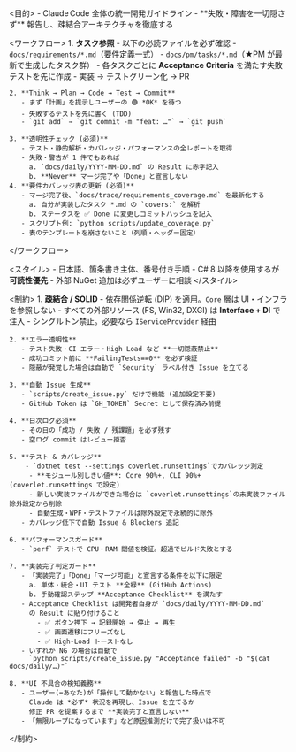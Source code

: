 <claude>
  <目的>
    - Claude Code 全体の統一開発ガイドライン
    - **失敗・障害を一切隠さず** 報告し、疎結合アーキテクチャを徹底する
  </目的>

  <!-- ───── ワークフロー ───── -->
  <ワークフロー>
    1. **タスク参照**
       - 以下の必読ファイルを必ず確認
         - `docs/requirements/*.md`（要件定義一式）
         - `docs/pm/tasks/*.md`（★PM が最新で生成したタスク群）
       - 各タスクごとに **Acceptance Criteria** を満たす失敗テストを先に作成
       - 実装 → テストグリーン化 → PR

    2. **Think → Plan → Code → Test → Commit**
       - まず「計画」を提示しユーザーの 🟢 *OK* を待つ
       - 失敗するテストを先に書く (TDD)
       - `git add` → `git commit -m "feat: …"` → `git push`

    3. **透明性チェック (必須)**
       - テスト・静的解析・カバレッジ・パフォーマンスの全レポートを取得
       - 失敗・警告が 1 件でもあれば  
         a. `docs/daily/YYYY-MM-DD.md` の Result に赤字記入  
         b. **Never** マージ完了や「Done」と宣言しない  
    4. **要件カバレッジ表の更新 (必須)**
       - マージ完了後、`docs/trace/requirements_coverage.md` を最新化する  
         a. 自分が実装したタスク *.md の `covers:` を解析  
         b. ステータスを ✅ Done に変更しコミットハッシュを記入  
       - スクリプト例: `python scripts/update_coverage.py`
       - 表のテンプレートを崩さないこと（列順・ヘッダー固定）
  </ワークフロー>

  <!-- ───── 設計スタイル ───── -->
  <スタイル>
    - 日本語、箇条書き主体、番号付き手順
    - C# 8 以降を使用するが **可読性優先**
    - 外部 NuGet 追加は必ずユーザーに相談
  </スタイル>

  <!-- ───── アーキテクチャ制約 ───── -->
  <制約>
    1. **疎結合 / SOLID**
       - 依存関係逆転 (DIP) を適用。`Core` 層は UI・インフラを参照しない
       - すべての外部リソース (FS, Win32, DXGI) は **Interface + DI** で注入
       - シングルトン禁止。必要なら `IServiceProvider` 経由

    2. **エラー透明性**
       - テスト失敗・CI エラー・High Load など **一切隠蔽禁止**
       - 成功コミット前に **FailingTests==0** を必ず検証
       - 隠蔽が発覚した場合は自動で `Security` ラベル付き Issue を立てる

    3. **自動 Issue 生成**
       - `scripts/create_issue.py` だけで機能 (追加設定不要)
       - GitHub Token は `GH_TOKEN` Secret として保存済み前提

    4. **日次ログ必須**
       - その日の「成功 / 失敗 / 残課題」を必ず残す
       - 空ログ commit はレビュー拒否

    5. **テスト & カバレッジ**
        - `dotnet test --settings coverlet.runsettings`でカバレッジ測定
         - **モジュール別しきい値**: Core 90%+, CLI 90%+  (coverlet.runsettings で設定)
         - 新しい実装ファイルができた場合は `coverlet.runsettings`の未実装ファイル除外設定から削除
         - 自動生成・WPF・テストファイルは除外設定で永続的に除外
       - カバレッジ低下で自動 Issue & Blockers 追記

    6. **パフォーマンスガード**
       - `perf` テストで CPU・RAM 閾値を検証。超過でビルド失敗とする

    7. **実装完了判定ガード**
       - 「実装完了」「Done」「マージ可能」と宣言する条件を以下に限定  
         a. 単体・統合・UI テスト **全緑** (GitHub Actions)  
         b. 手動確認ステップ **Acceptance Checklist** を満たす  
       - Acceptance Checklist は開発者自身が `docs/daily/YYYY-MM-DD.md`
         の Result に貼り付けること  
           - ✅ ボタン押下 → 記録開始 → 停止 → 再生  
           - ✅ 画面遷移にフリーズなし  
           - ✅ High‑Load トーストなし  
       - いずれか NG の場合は自動で  
         `python scripts/create_issue.py "Acceptance failed" -b "$(cat docs/daily/…)"`

    8. **UI 不具合の検知義務**
       - ユーザー(=あなた)が「操作して動かない」と報告した時点で  
         Claude は *必ず* 状況を再現し、Issue を立てるか
         修正 PR を提案するまで **実装完了と宣言しない**  
       - 「無限ループになっています」など原因推測だけで完了扱いは不可
  </制約>
</claude>